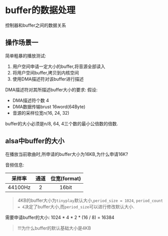 # buffer的数据处理

控制器和buffer之间的数据关系


## 操作场景一

简单粗暴的播放测试: 

1. 用户空间申请一定大小的buffer,将音源全部读入
2. 将用户空间buffer,拷贝到内核空间
3. 使用DMA描述符对该buffer进行描述

DMA描述符对其所描述buffer大小的要求:
假设: 
* DMA描述符个数 4
* DMA数据传输brust 16word(64Byte)
* 音源的采样位宽n(16, 24, 32)

buffer的大小必须是n/8, 64, 4三个数的最小公倍数的倍数.


## alsa中buffer的大小


在播放当前歌曲时,所申请的buffer大小为16KB,为什么申请16K?

音频信息:

| 采样率 | 通道 | 位宽(format) |
|:----: |:----:|:-----------:|
| 44100Hz | 2  | 16bit		|


>4KB的buffer大小为`tinyplay`默认大小,`period_size = 1024`, `period_count = 4`决定了buffer大小,而`period_size`可以进行修改默认大小.

需要申请buffer的大小: 1024 * 4 * 2 * (16 / 8) = 16384


>!!!为什么buffer的默认基础大小是4KB


